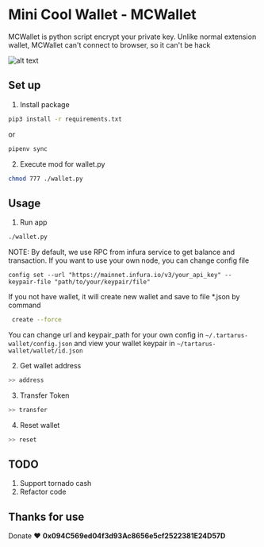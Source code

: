 # Mini Cool Wallet - MCWallet
MCWallet is python script encrypt your private key. Unlike normal extension wallet, MCWallet can't connect to browser, so it can't be hack

![alt text](./assets/preview.jpg)

## Set up
1. Install package
```sh
pip3 install -r requirements.txt

```
or 
```sh
pipenv sync
```

2. Execute mod for wallet.py
```sh
chmod 777 ./wallet.py
```

## Usage
1. Run app
```sh
./wallet.py
```
NOTE:
By default, we use RPC from infura service to get balance and transaction. If you want to use your own node, you can change config file
```shell
config set --url "https://mainnet.infura.io/v3/your_api_key" --keypair-file "path/to/your/keypair/file"
```

If you not have wallet, it will create new wallet and save to file *.json by command
```sh
 create --force
```
You can change url and keypair_path for your own config in `~/.tartarus-wallet/config.json` and view your wallet keypair in `~/tartarus-wallet/wallet/id.json`

2. Get wallet address
```sh
>> address
```

3. Transfer Token
```sh
>> transfer
```

4. Reset wallet
```sh
>> reset
```

## TODO
1. Support tornado cash
2. Refactor code

## Thanks for use
Donate ♥  <b>0x094C569ed04f3d93Ac8656e5cf2522381E24D57D</b>
